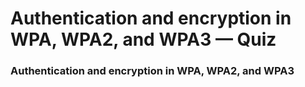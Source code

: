 # Authentication and encryption in WPA, WPA2, and WPA3 — Quiz

### Authentication and encryption in WPA, WPA2, and WPA3

